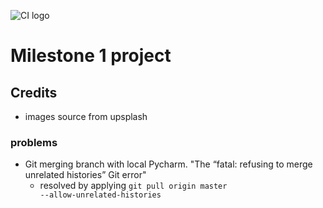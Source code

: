 ![CI logo](https://codeinstitute.s3.amazonaws.com/fullstack/ci_logo_small.png)
# Milestone 1 project




## Credits

* images source from upsplash


### problems 
- Git merging branch with local Pycharm. "The “fatal: refusing to merge unrelated histories” Git error"
    - resolved by applying <code>git pull origin master --allow-unrelated-histories</code>